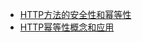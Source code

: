 * [HTTP方法的安全性和幂等性](http://fengchangjian.com/?p=1653)
* [HTTP幂等性概念和应用](http://coolshell.cn/articles/4787.html)
